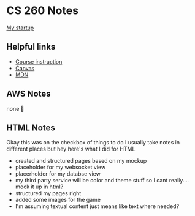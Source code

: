 # CS 260 Notes

[My startup](https://simon.cs260.click)

## Helpful links

- [Course instruction](https://github.com/webprogramming260)
- [Canvas](https://byu.instructure.com)
- [MDN](https://developer.mozilla.org)

## AWS Notes
none :shrug:

## HTML Notes
Okay this was on the checkbox of things to do I usually take notes in different places but hey here's what I did for HTML
- created and structured pages based on my mockup
- placeholder for my websocket view
- placerholder for my databse view
- my third party service will be color and theme stuff so I cant really.... mock it up in html?
- structured my pages right
- added some images for the game
- I'm assuming textual content just means like text where needed?
